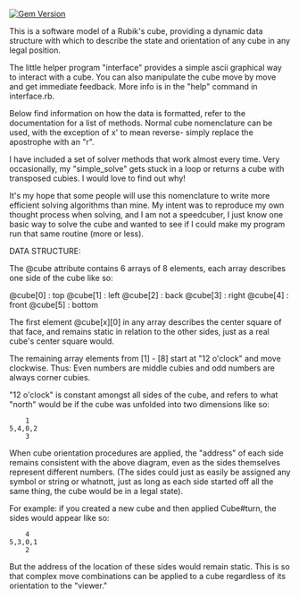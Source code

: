 [![Gem Version](https://badge.fury.io/rb/rubyks.png)](http://badge.fury.io/rb/rubyks)

This is a software model of a Rubik's cube, providing a dynamic data structure with which to describe the state and orientation of any cube in any legal position. 

The little helper program "interface" provides a simple ascii graphical way to interact with a cube. You can also manipulate the cube move by move and get immediate feedback.
More info is in the "help" command in interface.rb.

Below find information on how the data is formatted, refer to the documentation for a list of methods. Normal cube nomenclature can be used, with the exception of x' to mean reverse- simply replace the apostrophe with an "r".

I have included a set of solver methods that work almost every time. Very occasionally, my "simple_solve" gets stuck in a loop or returns a cube with transposed cubies. I would love to find out why!

It's my hope that some people will use this nomenclature to write more efficient solving algorithms than mine. My intent was to reproduce my own thought process when solving, and I am not a speedcuber, I just know one basic way to solve the cube and wanted to see if I could make my program run that same routine (more or less).  


DATA STRUCTURE:

The @cube attribute contains 6 arrays of 8 elements, each array describes one side of the cube like so:

  @cube[0] : top
  @cube[1] : left
  @cube[2] : back
  @cube[3] : right
  @cube[4] : front
  @cube[5] : bottom

The first element @cube[x][0] in any array describes the center square of that face, and remains static in relation to the other sides, just as a real cube's center square would. 

The remaining array elements from [1] - [8] start at "12 o'clock" and move clockwise. Thus: Even numbers are middle cubies and odd numbers are always corner cubies.

"12 o'clock" is constant amongst all sides of the cube, and refers to what "north" would be if the cube was unfolded into two dimensions like so:

        1
    5,4,0,2
        3

When cube orientation procedures are applied, the "address" of each side remains consistent with the above diagram, even as the sides themselves represent different numbers. (The sides could just as easily be assigned any symbol or string or whatnott, just as long as each side started off all the same thing, the cube would be in a legal state).

For example: if you created a new cube and then applied Cube#turn, the sides would appear like so:

        4
    5,3,0,1
        2

But the address of the location of these sides would remain static. This is so that complex move combinations can be applied to a cube regardless of its orientation to the "viewer."
